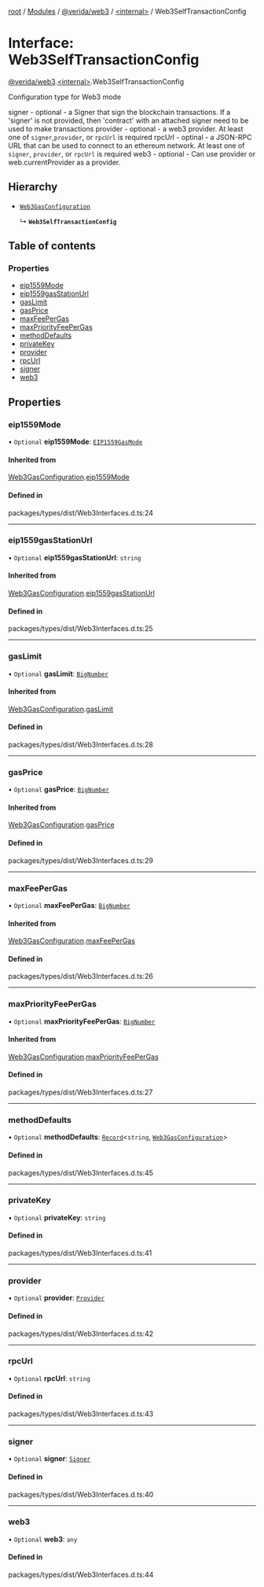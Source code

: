[root](../README.md) / [Modules](../modules.md) / [@verida/web3](../modules/verida_web3.md) / [<internal\>](../modules/verida_web3._internal_.md) / Web3SelfTransactionConfig

# Interface: Web3SelfTransactionConfig

[@verida/web3](../modules/verida_web3.md).[<internal\>](../modules/verida_web3._internal_.md).Web3SelfTransactionConfig

Configuration type for Web3 mode

signer - optional - a Signer that sign the blockchain transactions. If a 'signer' is not provided, then 'contract' with an attached signer need to be used to make transactions
provider - optional - a web3 provider. At least one of `signer`,`provider`, or `rpcUrl` is required
rpcUrl - optinal - a JSON-RPC URL that can be used to connect to an ethereum network. At least one of `signer`, `provider`, or `rpcUrl` is required
web3 - optional - Can use provider or web.currentProvider as a provider.

## Hierarchy

- [`Web3GasConfiguration`](verida_web3._internal_.Web3GasConfiguration.md)

  ↳ **`Web3SelfTransactionConfig`**

## Table of contents

### Properties

- [eip1559Mode](verida_web3._internal_.Web3SelfTransactionConfig.md#eip1559mode)
- [eip1559gasStationUrl](verida_web3._internal_.Web3SelfTransactionConfig.md#eip1559gasstationurl)
- [gasLimit](verida_web3._internal_.Web3SelfTransactionConfig.md#gaslimit)
- [gasPrice](verida_web3._internal_.Web3SelfTransactionConfig.md#gasprice)
- [maxFeePerGas](verida_web3._internal_.Web3SelfTransactionConfig.md#maxfeepergas)
- [maxPriorityFeePerGas](verida_web3._internal_.Web3SelfTransactionConfig.md#maxpriorityfeepergas)
- [methodDefaults](verida_web3._internal_.Web3SelfTransactionConfig.md#methoddefaults)
- [privateKey](verida_web3._internal_.Web3SelfTransactionConfig.md#privatekey)
- [provider](verida_web3._internal_.Web3SelfTransactionConfig.md#provider)
- [rpcUrl](verida_web3._internal_.Web3SelfTransactionConfig.md#rpcurl)
- [signer](verida_web3._internal_.Web3SelfTransactionConfig.md#signer)
- [web3](verida_web3._internal_.Web3SelfTransactionConfig.md#web3)

## Properties

### eip1559Mode

• `Optional` **eip1559Mode**: [`EIP1559GasMode`](../modules/verida_web3._internal_.md#eip1559gasmode)

#### Inherited from

[Web3GasConfiguration](verida_web3._internal_.Web3GasConfiguration.md).[eip1559Mode](verida_web3._internal_.Web3GasConfiguration.md#eip1559mode)

#### Defined in

packages/types/dist/Web3Interfaces.d.ts:24

___

### eip1559gasStationUrl

• `Optional` **eip1559gasStationUrl**: `string`

#### Inherited from

[Web3GasConfiguration](verida_web3._internal_.Web3GasConfiguration.md).[eip1559gasStationUrl](verida_web3._internal_.Web3GasConfiguration.md#eip1559gasstationurl)

#### Defined in

packages/types/dist/Web3Interfaces.d.ts:25

___

### gasLimit

• `Optional` **gasLimit**: [`BigNumber`](../classes/verida_web3._internal_.BigNumber.md)

#### Inherited from

[Web3GasConfiguration](verida_web3._internal_.Web3GasConfiguration.md).[gasLimit](verida_web3._internal_.Web3GasConfiguration.md#gaslimit)

#### Defined in

packages/types/dist/Web3Interfaces.d.ts:28

___

### gasPrice

• `Optional` **gasPrice**: [`BigNumber`](../classes/verida_web3._internal_.BigNumber.md)

#### Inherited from

[Web3GasConfiguration](verida_web3._internal_.Web3GasConfiguration.md).[gasPrice](verida_web3._internal_.Web3GasConfiguration.md#gasprice)

#### Defined in

packages/types/dist/Web3Interfaces.d.ts:29

___

### maxFeePerGas

• `Optional` **maxFeePerGas**: [`BigNumber`](../classes/verida_web3._internal_.BigNumber.md)

#### Inherited from

[Web3GasConfiguration](verida_web3._internal_.Web3GasConfiguration.md).[maxFeePerGas](verida_web3._internal_.Web3GasConfiguration.md#maxfeepergas)

#### Defined in

packages/types/dist/Web3Interfaces.d.ts:26

___

### maxPriorityFeePerGas

• `Optional` **maxPriorityFeePerGas**: [`BigNumber`](../classes/verida_web3._internal_.BigNumber.md)

#### Inherited from

[Web3GasConfiguration](verida_web3._internal_.Web3GasConfiguration.md).[maxPriorityFeePerGas](verida_web3._internal_.Web3GasConfiguration.md#maxpriorityfeepergas)

#### Defined in

packages/types/dist/Web3Interfaces.d.ts:27

___

### methodDefaults

• `Optional` **methodDefaults**: [`Record`](../modules/verida_web3._internal_.md#record)<`string`, [`Web3GasConfiguration`](verida_web3._internal_.Web3GasConfiguration.md)\>

#### Defined in

packages/types/dist/Web3Interfaces.d.ts:45

___

### privateKey

• `Optional` **privateKey**: `string`

#### Defined in

packages/types/dist/Web3Interfaces.d.ts:41

___

### provider

• `Optional` **provider**: [`Provider`](../classes/verida_web3._internal_.Provider.md)

#### Defined in

packages/types/dist/Web3Interfaces.d.ts:42

___

### rpcUrl

• `Optional` **rpcUrl**: `string`

#### Defined in

packages/types/dist/Web3Interfaces.d.ts:43

___

### signer

• `Optional` **signer**: [`Signer`](../classes/verida_web3._internal_.Signer.md)

#### Defined in

packages/types/dist/Web3Interfaces.d.ts:40

___

### web3

• `Optional` **web3**: `any`

#### Defined in

packages/types/dist/Web3Interfaces.d.ts:44
